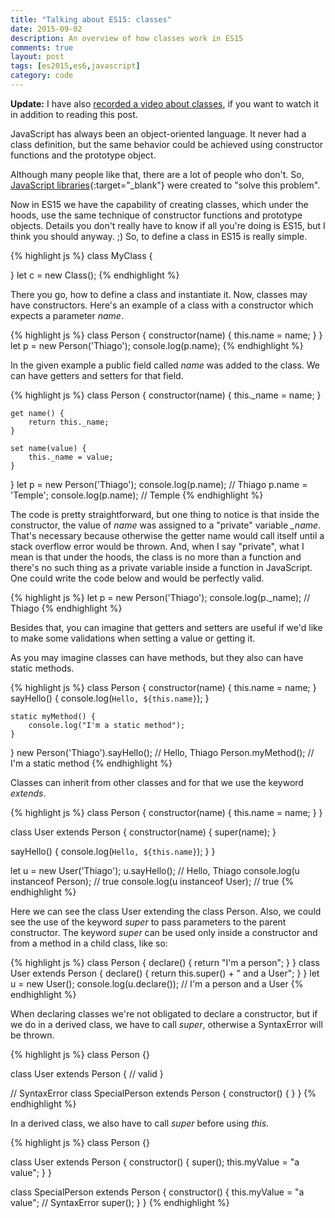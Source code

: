 ```yaml
---
title: "Talking about ES15: classes"
date: 2015-09-02
description: An overview of how classes work in ES15
comments: true
layout: post
tags: [es2015,es6,javascript]
category: code
---
```

**Update:** I have also [recorded a video about classes](https://youtu.be/p1jCfPIBh0M), if you want to watch it in addition to reading this post.

JavaScript has always been an object-oriented language. It never had a class definition, but the same behavior could be achieved using constructor functions and the prototype object.

Although many people like that, there are a lot of people who don't. So, [JavaScript libraries](http://jsclass.jcoglan.com/){:target="_blank"} were created to "solve this problem".

Now in ES15 we have the capability of creating classes, which under the hoods, use the same technique of constructor functions and prototype objects. Details you don't really have to know if all you're doing is ES15, but I think you should anyway. ;)
So, to define a class in ES15 is really simple.

{% highlight js %}
class MyClass {
    
}
let c = new Class();
{% endhighlight %}

There you go, how to define a class and instantiate it. Now, classes may have constructors. Here's an example of a class with a constructor which expects a parameter *name*.

{% highlight js %}
class Person {
    constructor(name) {
        this.name = name;
    }
}
let p = new Person('Thiago');
console.log(p.name);
{% endhighlight %}

In the given example a public field called *name* was added to the class. We can have getters and setters for that field.

{% highlight js %}
class Person {
    constructor(name) {
        this._name = name;
    }

    get name() {
        return this._name;
    }
    
    set name(value) {
        this._name = value;
    }
}
let p = new Person('Thiago');
console.log(p.name); // Thiago
p.name = 'Temple';
console.log(p.name); // Temple
{% endhighlight %}

The code is pretty straightforward, but one thing to notice is that inside the constructor, the value of *name* was assigned to a "private" variable *_name*. That's necessary because otherwise the getter name would call itself until a stack overflow error would be thrown. And, when I say "private", what I mean is that under the hoods, the class is no more than a function and there's no such thing as a private variable inside a function in JavaScript. One could write the code below and would be perfectly valid.

<script async src="//pagead2.googlesyndication.com/pagead/js/adsbygoogle.js"></script>
<!-- Responsive content -->
<ins class="adsbygoogle"
     style="display:block"
     data-ad-client="ca-pub-1865353648221711"
     data-ad-slot="8499334570"
     data-ad-format="auto"></ins>
<script>
(adsbygoogle = window.adsbygoogle || []).push({});
</script>

{% highlight js %}
let p = new Person('Thiago');
console.log(p._name);  // Thiago
{% endhighlight %}

Besides that, you can imagine that getters and setters are useful if we'd like to make some validations when setting a value or getting it.

As you may imagine classes can have methods, but they also can have static methods.

{% highlight js %} 
class Person {
    constructor(name) {
        this.name = name;
    } 
    sayHello() {
        console.log(`Hello, ${this.name}`);
    }

    static myMethod() {
        console.log("I'm a static method");
    }
}
new Person('Thiago').sayHello(); // Hello, Thiago
Person.myMethod(); // I'm a static method
{% endhighlight %}

Classes can inherit from other classes and for that we use the keyword *extends*.

{% highlight js %}
class Person {
  constructor(name) {
    this.name = name;
  }
}

class User extends Person {
  constructor(name) {
    super(name);
  }

  sayHello() {
    console.log(`Hello, ${this.name}`);
  }
}

let u = new User('Thiago');
u.sayHello(); // Hello, Thiago
console.log(u instanceof Person); // true
console.log(u instanceof User); // true
{% endhighlight %}

Here we can see the class User extending the class Person. Also, we could see the use of the keyword *super* to pass parameters to the parent constructor. The keyword *super* can be used only inside a constructor and from a method in a child class, like so:

{% highlight js %}
class Person {
  declare() {
    return "I'm a person";
  }
}
class User extends Person {
  declare() {
    return this.super() + " and a User";
  }
}
let u = new User();
console.log(u.declare()); // I'm a person and a User
{% endhighlight %}

When declaring classes we're not obligated to declare a constructor, but if we do in a derived class, we have to call *super*, otherwise a SyntaxError will be thrown.

{% highlight js %}
class Person {}

class User extends Person {
  // valid
}

// SyntaxError
class SpecialPerson extends Person {
  constructor() {
  }
}
{% endhighlight %}

In a derived class, we also have to call *super* before using *this*.

{% highlight js %}
class Person {}

class User extends Person {
  constructor() {
    super();
    this.myValue = "a value";
  }
}

class SpecialPerson extends Person {
  constructor() {
    this.myValue = "a value"; // SyntaxError
    super();
  }
}
{% endhighlight %}
